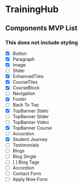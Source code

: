 # TrainingHub

## Components MVP List

### This does not include styling

- [x] Button
- [x] Paragraph
- [x] Image
- [ ] Slider
- [x] EnhancedTiles
- [x] CourseTiles
- [x] CourseBlock
- [ ] Navigation
- [x] Footer
- [ ] Back To Top
- [x] TopBanner Static
- [ ] TopBanner Slider
- [ ] TopBanner Video
- [x] TopBanner Course
- [ ] Accordion
- [x] Student Journey
- [ ] Testimonials
- [ ] Blogs
- [ ] Blog Single
- [ ] [ ] Blog Tags
- [ ] Accordion
- [ ] Contact Form
- [ ] Apply Now Form
